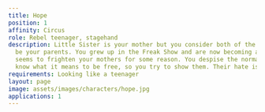 ```yaml
---
title: Hope
position: 1
affinity: Circus
role: Rebel teenager, stagehand
description: Little Sister is your mother but you consider both of the  sisters to
  be your parents. You grew up in the Freak Show and are now becoming an adult. This
  seems to frighten your mothers for some reason. You despise the normals. They don’t
  know what it means to be free, so you try to show them. Their hate is just stupidity.
requirements: Looking like a teenager
layout: page
image: assets/images/characters/hope.jpg
applications: 1
---
```

